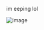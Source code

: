 im eeping lol



![image](https://github.com/user-attachments/assets/fe101e3a-766c-4fa6-8a81-44a92d1fb12e)
